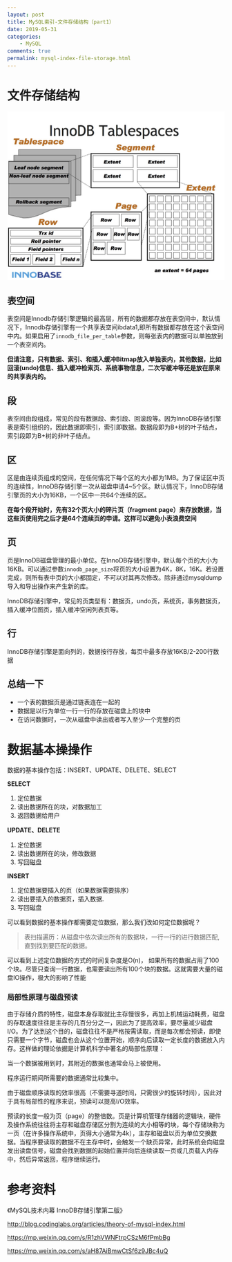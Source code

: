 ```yaml
---
layout: post
title: MySQL索引-文件存储结构（part1）
date: 2019-05-31
categories:
    - MySQL
comments: true
permalink: mysql-index-file-storage.html
---
```


# 文件存储结构
![](/assets/images/posts/mysql-index/mysql-index-1.jpg)

## 表空间
表空间是Innodb存储引擎逻辑的最高层，所有的数据都存放在表空间中，默认情况下，Innodb存储引擎有一个共享表空间ibdata1,即所有数据都存放在这个表空间中内。如果启用了`innodb_file_per_table`参数，则每张表内的数据可以单独放到一个表空间内。

**但请注意，只有数据、索引、和插入缓冲Bitmap放入单独表内，其他数据，比如回滚(undo)信息、插入缓冲检索页、系统事物信息，二次写缓冲等还是放在原来的共享表内的。**
## 段
表空间由段组成，常见的段有数据段、索引段、回滚段等。因为InnoDB存储引擎表是索引组织的，因此数据即索引，索引即数据。数据段即为B+树的叶子结点，索引段即为B+树的非叶子结点。
## 区
区是由连续页组成的空间，在任何情况下每个区的大小都为1MB。为了保证区中页的连续性，InnoDB存储引擎一次从磁盘申请4~5个区。默认情况下，InnoDB存储引擎页的大小为16KB，一个区中一共64个连续的区。

**在每个段开始时，先有32个页大小的碎片页（fragment page）来存放数据，当这些页使用完之后才是64个连续页的申请。这样可以避免小表浪费空间**
## 页
页是InnoDB磁盘管理的最小单位。在InnoDB存储引擎中，默认每个页的大小为16KB。可以通过参数`innodb_page_size`将页的大小设置为4K，8K，16K。若设置完成，则所有表中页的大小都固定，不可以对其再次修改。除非通过mysqldump导入和导出操作来产生新的库。

InnoDB存储引擎中，常见的页类型有：数据页，undo页，系统页，事务数据页，插入缓冲位图页，插入缓冲空闲列表页等。
## 行
InnoDB存储引擎是面向列的，数据按行存放，每页中最多存放16KB/2-200行数据

##  总结一下
- 一个表的数据页是通过链表连在一起的
- 数据是以行为单位一行一行的存放在磁盘上的块中
- 在访问数据时，一次从磁盘中读出或者写入至少一个完整的页

# 数据基本操操作

数据的基本操作包括：INSERT、UPDATE、DELETE、SELECT

**SELECT**

1. 定位数据
2. 读出数据所在的块，对数据加工
3. 返回数据给用户

**UPDATE、DELETE**

1. 定位数据
2. 读出数据所在的块，修改数据
3. 写回磁盘

**INSERT**

1. 定位数据要插入的页（如果数据需要排序）
2. 读出要插入的数据页，插入数据.
3. 写回磁盘

可以看到数据的基本操作都需要定位数据，那么我们改如何定位数据呢？

> 表扫描遍历：从磁盘中依次读出所有的数据块，一行一行的进行数据匹配,直到找到要匹配的数据。

可以看到上述定位数据的方式的时间复杂度是O(n)， 如果所有的数据占用了100个块。尽管只查询一行数据，也需要读出所有100个块的数据。这就需要大量的磁盘IO操作，极大的影响了性能

### 局部性原理与磁盘预读

由于存储介质的特性，磁盘本身存取就比主存慢很多，再加上机械运动耗费，磁盘的存取速度往往是主存的几百分分之一，因此为了提高效率，要尽量减少磁盘I/O。为了达到这个目的，磁盘往往不是严格按需读取，而是每次都会预读，即使只需要一个字节，磁盘也会从这个位置开始，顺序向后读取一定长度的数据放入内存。这样做的理论依据是计算机科学中著名的局部性原理：

当一个数据被用到时，其附近的数据也通常会马上被使用。

程序运行期间所需要的数据通常比较集中。

由于磁盘顺序读取的效率很高（不需要寻道时间，只需很少的旋转时间），因此对于具有局部性的程序来说，预读可以提高I/O效率。

预读的长度一般为页（page）的整倍数。页是计算机管理存储器的逻辑块，硬件及操作系统往往将主存和磁盘存储区分割为连续的大小相等的块，每个存储块称为一页（在许多操作系统中，页得大小通常为4k），主存和磁盘以页为单位交换数据。当程序要读取的数据不在主存中时，会触发一个缺页异常，此时系统会向磁盘发出读盘信号，磁盘会找到数据的起始位置并向后连续读取一页或几页载入内存中，然后异常返回，程序继续运行。


# 参考资料

《MySQL技术内幕 InnoDB存储引擎第二版》

http://blog.codinglabs.org/articles/theory-of-mysql-index.html

https://mp.weixin.qq.com/s/R1zhVWNFtrpCSzM6fPmbBg

https://mp.weixin.qq.com/s/aH87AiBmwCtSf6z9JBc4uQ